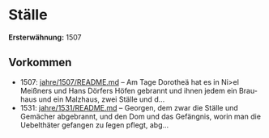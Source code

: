 # Ställe

**Ersterwähnung:** 1507

## Vorkommen
- 1507: [jahre/1507/README.md](../jahre/1507/README.md) – Am Tage Dorotheä hat es in Ni>el Meißners und
Hans Dörfers Höfen gebrannt und ihnen jedem ein Brau-
haus und ein Malzhaus, zwei Ställe und d...
- 1531: [jahre/1531/README.md](../jahre/1531/README.md) – Georgen,
dem zwar die Ställe und Gemächer abgebrannt, und den
Dom und das Gefängnis, worin man die Uebelthäter
gefangen zu ſegen pflegt, abg...
